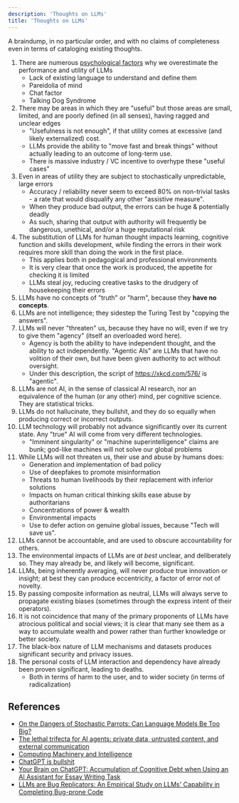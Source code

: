 ```yaml
---
description: 'Thoughts on LLMs'
title: 'Thoughts on LLMs'
---
```

A braindump, in no particular order, and with no claims of completeness even in terms of cataloging existing thoughts.

1. There are numerous [psychological factors](psychologicalFactors.md) why we overestimate the performance and utility of LLMs
   - Lack of existing language to understand and define them
   - Pareidolia of mind
   - Chat factor
   - Talking Dog Syndrome
2. There may be areas in which they are "useful" but those areas are small, limited, and are poorly defined (in all senses), having ragged and unclear edges
   - "Usefulness is not enough", if that utility comes at excessive (and likely externalized) cost.
   - LLMs provide the ability to "move fast and break things" without actually leading to an outcome of long-term use.
   - There is massive industry / VC incentive to overhype these "useful cases"
3. Even in areas of utility they are subject to stochastically unpredictable, large errors
   - Accuracy / reliability never seem to exceed 80% on non-trivial tasks - a rate that would disqualify any other "assistive measure".
   - When they produce bad output, the errors can be huge & potentially deadly
   - As such, sharing that output with authority will frequently be dangerous, unethical, and/or a huge reputational risk
4. The substitution of LLMs for human thought impacts learning, cognitive function and skills development, while finding the errors in their work requires more skill than doing the work in the first place.
   - This applies both in pedagogical and professional environments
   - It is very clear that once the work is produced, the appetite for checking it is limited
   - LLMs steal joy, reducing creative tasks to the drudgery of housekeeping their errors
5. LLMs have no concepts of "truth" or "harm", because they **have no concepts**.
6. LLMs are not intelligence; they sidestep the Turing Test by "copying the answers".
7. LLMs will never "threaten" us, because they have no will, even if we try to give them "agency" (itself an overloaded word here).
    - Agency is both the ability to have independent thought, and the ability to act independently. "Agentic AIs" are LLMs that have no volition of their own, but have been given authority to act without oversight.
    - Under this description, the script of https://xkcd.com/576/ is "agentic".
8. LLMs are not AI, in the sense of classical AI research, nor an equivalence of the human (or any other) mind, per cognitive science. They are statistical tricks.
9. LLMs do not hallucinate, they bullshit, and they do so equally when producing correct or incorrect outputs.
10. LLM technology will probably not advance significantly over its current state. Any "true" AI will come from very different technologies.
    - "Imminent singularity" or "machine superintelligence" claims are bunk; god-like machines will not solve our global problems
11. While LLMs will not threaten us, their use and abuse by humans does:
    - Generation and implementation of bad policy
    - Use of deepfakes to promote misinformation
    - Threats to human livelihoods by their replacement with inferior solutions
    - Impacts on human critical thinking skills ease abuse by authoritarians
    - Concentrations of power & wealth
    - Environmental impacts
    - Use to defer action on genuine global issues, because "Tech will save us".
12. LLMs cannot be accountable, and are used to obscure accountability for others.
13. The environmental impacts of LLMs are _at best_ unclear, and deliberately so. They may already be, and likely will become, significant.
14. LLMs, being inherently averaging, will never produce true innovation or insight; at best they can produce eccentricity, a factor of error not of novelty.
15. By passing composite information as neutral, LLMs will always serve to propagate existing biases (sometimes through the express intent of their operators).
16. It is not coincidence that many of the primary proponents of LLMs have atrocious political and social views; it is clear that many see them as a way to accumulate wealth and power rather than further knowledge or better society.
17. The black-box nature of LLM mechanisms and datasets produces significant security and privacy issues.
18. The personal costs of LLM interaction and dependency have already been proven significant, leading to deaths.
    - Both in terms of harm to the user, and to wider society (in terms of radicalization)

## References

 - [On the Dangers of Stochastic Parrots: Can Language Models Be Too Big?](https://dl.acm.org/doi/10.1145/3442188.3445922)
 - [The lethal trifecta for AI agents: private data, untrusted content, and external communication](https://simonwillison.net/2025/Jun/16/the-lethal-trifecta/)
 - [Computing Machinery and Intelligence](http://www.jstor.org/stable/2251299)
 - [ChatGPT is bullshit](https://link.springer.com/article/10.1007/s10676-024-09775-5)
 - [Your Brain on ChatGPT: Accumulation of Cognitive Debt when Using an AI Assistant for Essay Writing Task](https://arxiv.org/abs/2506.08872)
 - [LLMs are Bug Replicators: An Empirical Study on LLMs' Capability in Completing Bug-prone Code](https://arxiv.org/abs/2503.11082)